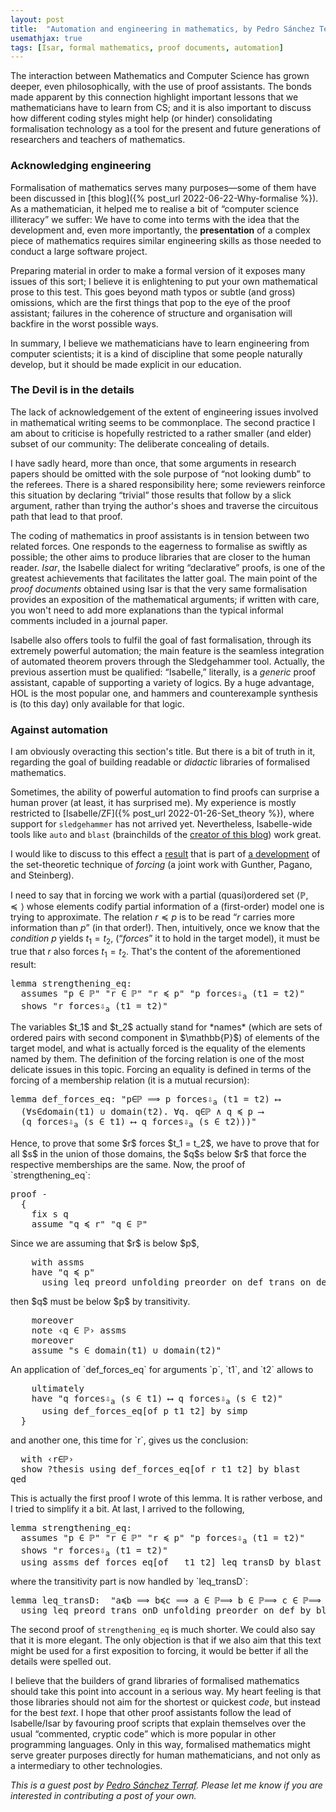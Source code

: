 ```yaml
---
layout: post
title:  "Automation and engineering in mathematics, by Pedro Sánchez Terraf"
usemathjax: true
tags: [Isar, formal mathematics, proof documents, automation]
---
```


The interaction between Mathematics and Computer Science has grown
deeper, even philosophically, with the use of proof assistants. The
bonds made apparent by this connection highlight important lessons
that we mathematicians have to learn from CS; and it is also important
to discuss how different coding styles might help (or hinder)
consolidating formalisation technology as a tool for the present and
future generations of researchers and teachers of mathematics.

### Acknowledging engineering

Formalisation of mathematics serves many purposes—some of them have been
discussed in [this blog]({% post_url 2022-06-22-Why-formalise %}).  As
a mathematician, it helped me to realise a bit of “computer science
illiteracy” we suffer: We have to come into terms with the idea that
the development and, even more importantly, the **presentation** of a
complex piece of mathematics requires similar engineering skills as
those needed to conduct a large software project.

Preparing material in order to make a formal version of it exposes
many issues of this sort; I believe it is enlightening to put your own
mathematical prose to this test. This goes beyond math typos or subtle
(and gross) omissions, which are the first things that pop to the eye
of the proof assistant; failures in the coherence of structure and
organisation will backfire in the worst possible ways.

In summary, I believe we mathematicians have to learn engineering from
computer scientists; it is a kind of discipline that some people
naturally develop, but it should be made explicit in our education.

### The Devil is in the details

The lack of acknowledgement of the extent of engineering issues involved
in mathematical writing seems to be commonplace. The second practice I
am about to criticise is hopefully restricted to a rather smaller (and
elder) subset of our community: The deliberate concealing of details.

I have sadly heard, more than once, that some arguments in research
papers should be omitted with the sole purpose of “not looking dumb”
to the referees. There is a shared responsibility here; some reviewers
reinforce this situation by declaring “trivial” those results that
follow by a slick argument, rather than trying the author's shoes and
traverse the circuitous path that lead to that proof.

The coding of mathematics in proof assistants is in tension between
two related forces. One responds to the eagerness to formalise as swiftly
as possible; the other aims to produce libraries that are closer to
the human reader. *Isar*, the Isabelle dialect for writing
“declarative” proofs, is one of the greatest achievements that
facilitates the latter goal. The main point of the *proof documents*
obtained using Isar is that the very same formalisation provides an
exposition of the mathematical arguments; if written with care, you
won't need to add more explanations than the typical informal comments
included in a journal paper.

Isabelle also offers tools to fulfil the goal of fast formalisation,
through its extremely powerful automation; the main feature is the
seamless integration of automated theorem provers through the
Sledgehammer tool. Actually, the previous assertion must be qualified:
“Isabelle,” literally, is a *generic* proof assistant, capable of
supporting a variety of logics. By a huge advantage, HOL is the most
popular one, and hammers and counterexample synthesis is (to this day)
only available for that logic.

### Against automation

I am obviously overacting this section's title. But there is a bit of
truth in it, regarding the goal of building readable or *didactic*
libraries of formalised mathematics.

Sometimes, the ability of powerful automation to find proofs can
surprise a human prover (at least, it has surprised me). My experience
is mostly restricted to [Isabelle/ZF]({% post_url 2022-01-26-Set_theory %}),
where support for `sledgehammer` has not
arrived yet. Nevertheless, Isabelle-wide tools like `auto` and `blast`
(brainchilds of the [creator of this
blog](https://www.cl.cam.ac.uk/~lp15/)) work great.

I would like to discuss to this effect a
[result](https://www.isa-afp.org/theories/independence_ch/#Forcing_Theorems.html#Forcing_Theorems.forcing_data1.strengthening_eq|fact)
that is part of
[a development](https://arxiv.org/abs/2210.15609) of
the set-theoretic technique of *forcing* (a joint work with Gunther,
Pagano, and Steinberg).

I need to say that in forcing we
work with a partial (quasi)ordered set
$\langle\mathbb{P},\preccurlyeq\rangle$ whose elements codify partial information of
a (first-order) model one is trying to approximate. The relation $r
\preccurlyeq p$ is to be read “$r$ carries more information than $p$” (in
that order!). Then, intuitively, once we know that the *condition* $p$
yields $t_1 = t_2$, (“*forces*” it to hold in the target model), it
must be true that $r$ also forces $t_1 = t_2$. That's the content of
the aforementioned result:

<pre class="source">
<span class="keyword1 command">lemma</span> strengthening_eq<span class="main">:</span><span>
  </span><span class="keyword2 keyword">assumes</span> <span class="quoted quoted"><span>"</span><span class="free">p</span> <span class="main">∈</span> <span class="main free">ℙ</span><span>"</span></span> <span class="quoted quoted"><span>"</span><span class="free">r</span> <span class="main">∈</span> <span class="main free">ℙ</span><span>"</span></span> <span class="quoted quoted"><span>"</span><span class="free">r</span> <span class="main">≼</span> <span class="free">p</span><span>"</span></span> <span class="quoted quoted"><span>"</span><span class="free">p</span> <span class="keyword1">forces<span class="hidden">⇩</span><sub>a</sub></span> <span class="main">(</span><span class="free">t1</span> <span class="main">=</span> <span class="free">t2</span><span class="main">)</span><span>"</span></span><span>
  </span><span class="keyword2 keyword">shows</span> <span class="quoted quoted"><span>"</span><span class="free">r</span> <span class="keyword1">forces<span class="hidden">⇩</span><sub>a</sub></span> <span class="main">(</span><span class="free">t1</span> <span class="main">=</span> <span class="free">t2</span><span class="main">)</span><span>"</span></span>
</pre>The variables $t_1$ and $t_2$ actually stand for *names* (which are sets of ordered pairs with second component in $\mathbb{P}$) of elements of the target model, and what is actually forced is the equality of the elements named by them. The definition of the forcing relation is one of the most delicate issues in this topic. Forcing an equality is defined in terms of the forcing of a membership relation (it is a mutual recursion):
  <pre class="source">
<span class="keyword1 command">lemma</span> def_forces_eq<span class="main">:</span> <span class="quoted quoted"><span>"</span><span class="free">p</span><span class="main">∈</span><span class="main free">ℙ</span> <span class="main">⟹</span> <span class="free">p</span> <span class="keyword1">forces<span class="hidden">⇩</span><sub>a</sub></span> <span class="main">(</span><span class="free">t1</span> <span class="main">=</span> <span class="free">t2</span><span class="main">)</span> <span class="main">⟷</span><span>
  </span><span class="main">(</span><span class="main">∀</span><span class="bound">s</span><span class="main">∈</span>domain<span class="main">(</span><span class="free">t1</span><span class="main">)</span> <span class="main">∪</span> domain<span class="main">(</span><span class="free">t2</span><span class="main">)</span><span class="main">.</span> <span class="main">∀</span><span class="bound">q</span><span class="main">.</span> <span class="bound">q</span><span class="main">∈</span><span class="main free">ℙ</span> <span class="main">∧</span> <span class="bound">q</span> <span class="main">≼</span> <span class="free">p</span> <span class="main">⟶</span><span>
  </span><span class="main">(</span><span class="bound">q</span> <span class="keyword1">forces<span class="hidden">⇩</span><sub>a</sub></span> <span class="main">(</span><span class="bound">s</span> <span class="main">∈</span> <span class="free">t1</span><span class="main">)</span> <span class="main">⟷</span> <span class="bound">q</span> <span class="keyword1">forces<span class="hidden">⇩</span><sub>a</sub></span> <span class="main">(</span><span class="bound">s</span> <span class="main">∈</span> <span class="free">t2</span><span class="main">)</span><span class="main">)</span><span class="main">)</span><span>"</span></span>
</pre>Hence, to prove that some $r$ forces $t_1 = t_2$, we have to prove that for all $s$ in the union of those domains, the $q$s below $r$ that force the respective memberships are the same. Now, the proof of `strengthening_eq`:
  <pre class="source">
<span class="keyword1 command">proof</span> <span class="operator">-</span><span>
  </span><span class="keyword1 command">{</span><span>
    </span><span class="keyword3 command">fix</span> <span class="skolem">s</span> <span class="skolem">q</span><span>
    </span><span class="keyword3 command">assume</span> <span class="quoted quoted"><span>"</span><span class="skolem">q</span> <span class="main">≼</span> <span class="free">r</span><span>"</span></span> <span class="quoted quoted"><span>"</span><span class="skolem">q</span> <span class="main">∈</span> <span class="main free">ℙ</span><span>"</span></span>
</pre>Since we are assuming that $r$ is below $p$,
  <pre class="source">
    <span class="keyword1 command">with</span> assms
    <span class="keyword1 command">have</span> <span class="quoted quoted"><span>"</span><span class="skolem">q</span> <span class="main">≼</span> <span class="free">p</span><span>"</span></span><span>
      </span><span class="keyword1 command">using</span> leq_preord <span class="keyword1 command">unfolding</span> preorder_on_def trans_on_def <span class="keyword1 command">by</span> <span class="operator">blast</span>
</pre>then $q$ must be below $p$ by transitivity.
  <pre class="source">
    <span class="keyword1 command">moreover</span><span>
    </span><span class="keyword1 command">note</span> <span class="quoted quoted"><span>‹</span><span class="skolem">q</span> <span class="main">∈</span> <span class="main free">ℙ</span><span>›</span></span> assms<span>
    </span><span class="keyword1 command">moreover</span><span>
    </span><span class="keyword3 command">assume</span> <span class="quoted quoted"><span>"</span><span class="skolem">s</span> <span class="main">∈</span> domain<span class="main">(</span><span class="free">t1</span><span class="main">)</span> <span class="main">∪</span> domain<span class="main">(</span><span class="free">t2</span><span class="main">)</span><span>"</span></span>
</pre>An application of `def_forces_eq` for arguments `p`, `t1`, and `t2` allows to
  <pre class="source">
    <span class="keyword1 command">ultimately</span><span>
    </span><span class="keyword1 command">have</span> <span class="quoted quoted"><span>"</span><span class="skolem">q</span> <span class="keyword1">forces<span class="hidden">⇩</span><sub>a</sub></span> <span class="main">(</span><span class="skolem">s</span> <span class="main">∈</span> <span class="free">t1</span><span class="main">)</span> <span class="main">⟷</span> <span class="skolem">q</span> <span class="keyword1">forces<span class="hidden">⇩</span><sub>a</sub></span> <span class="main">(</span><span class="skolem">s</span> <span class="main">∈</span> <span class="free">t2</span><span class="main">)</span><span>"</span></span><span>
      </span><span class="keyword1 command">using</span> def_forces_eq<span class="main">[</span><span class="operator">of</span> <span class="quoted free">p</span> <span class="quoted free">t1</span> <span class="quoted free">t2</span><span class="main">]</span> <span class="keyword1 command">by</span> <span class="operator">simp</span><span>
  </span><span class="keyword1 command">}</span>
</pre>and another one, this time for `r`, gives us the conclusion:
  <pre class="source">
  <span class="keyword1 command">with</span> <span class="quoted quoted"><span>‹</span><span class="free">r</span><span class="main">∈</span><span class="main free">ℙ</span><span>›</span></span><span>
  </span><span class="keyword3 command">show</span> <span class="var quoted var">?thesis</span> <span class="keyword1 command">using</span> def_forces_eq<span class="main">[</span><span class="operator">of</span> <span class="quoted free">r</span> <span class="quoted free">t1</span> <span class="quoted free">t2</span><span class="main">]</span> <span class="keyword1 command">by</span> <span class="operator">blast</span><span>
</span><span class="keyword1 command">qed</span>
</pre>This is actually the first proof I wrote of this lemma. It is rather verbose, and I tried to simplify it a bit. At last, I arrived to the following,
  <pre class="source">
<span class="keyword1 command">lemma</span> strengthening_eq<span class="main">:</span><span>
  </span><span class="keyword2 keyword">assumes</span> <span class="quoted quoted"><span>"</span><span class="free">p</span> <span class="main">∈</span> <span class="main free">ℙ</span><span>"</span></span> <span class="quoted quoted"><span>"</span><span class="free">r</span> <span class="main">∈</span> <span class="main free">ℙ</span><span>"</span></span> <span class="quoted quoted"><span>"</span><span class="free">r</span> <span class="main">≼</span> <span class="free">p</span><span>"</span></span> <span class="quoted quoted"><span>"</span><span class="free">p</span> <span class="keyword1">forces<span class="hidden">⇩</span><sub>a</sub></span> <span class="main">(</span><span class="free">t1</span> <span class="main">=</span> <span class="free">t2</span><span class="main">)</span><span>"</span></span><span>
  </span><span class="keyword2 keyword">shows</span> <span class="quoted quoted"><span>"</span><span class="free">r</span> <span class="keyword1">forces<span class="hidden">⇩</span><sub>a</sub></span> <span class="main">(</span><span class="free">t1</span> <span class="main">=</span> <span class="free">t2</span><span class="main">)</span><span>"</span></span><span>
  </span><span class="keyword1 command">using</span> assms def_forces_eq<span class="main">[</span><span class="operator">of</span> <span class="main">_</span> <span class="quoted free">t1</span> <span class="quoted free">t2</span><span class="main">]</span> leq_transD <span class="keyword1 command">by</span> <span class="operator">blast</span>
</pre>where the transitivity part is now handled by `leq_transD`:
  <pre class="source">
<span class="keyword1 command">lemma</span> leq_transD<span class="main">:</span>  <span class="quoted quoted"><span>"</span><span class="free">a</span><span class="main">≼</span><span class="free">b</span> <span class="main">⟹</span> <span class="free">b</span><span class="main">≼</span><span class="free">c</span> <span class="main">⟹</span> <span class="free">a</span> <span class="main">∈</span> <span class="main free">ℙ</span><span class="main">⟹</span> <span class="free">b</span> <span class="main">∈</span> <span class="main free">ℙ</span><span class="main">⟹</span> <span class="free">c</span> <span class="main">∈</span> <span class="main free">ℙ</span><span class="main">⟹</span> <span class="free">a</span><span class="main">≼</span><span class="free">c</span><span>"</span></span><span>
  </span><span class="keyword1 command">using</span> leq_preord trans_onD <span class="keyword1 command">unfolding</span> preorder_on_def <span class="keyword1 command">by</span> <span class="operator">blast</span>
</pre>

The second proof of `strengthening_eq` is much shorter. We could also
say that it is more elegant. The only objection is that if we also aim
that this text might be used for a first exposition to forcing, it
would be better if all the details were spelled out.

I believe that the builders of grand libraries of formalised
mathematics should take this point into account in a serious way. My
heart feeling is that those libraries should not aim for the shortest
or quickest *code*, but instead for the best *text*. I hope that other
proof assistants follow the lead of Isabelle/Isar by favouring proof
scripts that explain themselves over the usual “commented, cryptic
code” which is more popular in other programming languages. Only in
this way, formalised mathematics might serve greater purposes directly
for human mathematicians, and not only as a intermediary to other
technologies.

*This is a guest post by [Pedro Sánchez Terraf](https://cs.famaf.unc.edu.ar/~pedro). Please let me know if you are interested in contributing a post of your own.*
